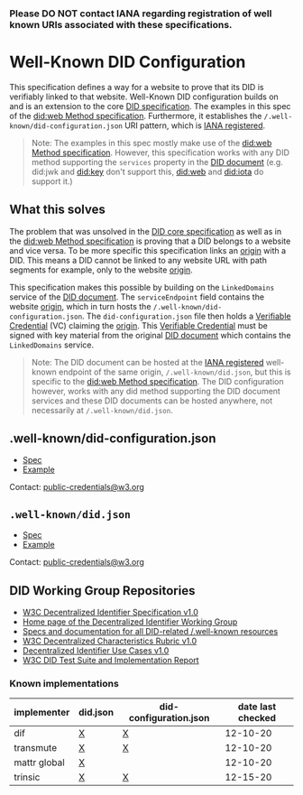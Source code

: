 ### Please DO NOT contact IANA regarding registration of well known URIs associated with these specifications.

# Well-Known DID Configuration

This specification defines a way for a website to prove that its DID is verifiably linked to that website. Well-Known DID configuration builds on and is an extension to the core [DID specification](https://www.w3.org/TR/did-1.0/). The examples in this spec of the [did:web Method specification](https://w3c-ccg.github.io/did-method-web/). Furthermore, it  establishes the `/.well-known/did-configuration.json` URI pattern, which is [IANA registered](https://www.iana.org/assignments/well-known-uris/well-known-uris.xhtml).

> Note: The examples in this spec mostly make use of the [did:web Method specification](https://w3c-ccg.github.io/did-method-web/). However, this specification works with any DID method supporting the `services` property in the [DID document](https://www.w3.org/TR/did-1.0/#services) (e.g. did:jwk and [did:key](https://w3c-ccg.github.io/did-key-spec/) don't support this, [did:web](https://w3c-ccg.github.io/did-method-web/) and [did:iota](https://docs.iota.org/developer/iota-identity/references/iota-did-method-spec) do support it.)

## What this solves

The problem that was unsolved in the [DID core specification]() as well as in the [did:web Method specification](https://w3c-ccg.github.io/did-method-web/) is proving that a DID belongs to a website and vice versa. To be more specific this specification links an [origin](https://datatracker.ietf.org/doc/html/rfc6454) with a DID. This means a DID cannot be linked to any website URL with path segments for example, only to the website [origin](https://datatracker.ietf.org/doc/html/rfc6454).

This specification makes this possible by building on the `LinkedDomains` service of the [DID document](https://www.w3.org/TR/did-1.0/#services). The `serviceEndpoint` field contains the website [origin](https://datatracker.ietf.org/doc/html/rfc6454), which in turn hosts the `/.well-known/did-configuration.json`. The `did-configuration.json` file then holds a [Verifiable Credential](https://www.w3.org/TR/vc-data-model/) (VC) claiming the [origin](https://datatracker.ietf.org/doc/html/rfc6454). This [Verifiable Credential](https://www.w3.org/TR/vc-data-model/) must be signed with key material from the original [DID document](https://www.w3.org/TR/did-1.0/#services) which contains the `LinkedDomains` service. 

> Note: The DID document can be hosted at the [IANA registered](https://www.iana.org/assignments/well-known-uris/well-known-uris.xhtml) well-known endpoint of the same origin, `/.well-known/did.json`, but this is specific to the [did:web Method specification](https://w3c-ccg.github.io/did-method-web/). The DID configuration however, works with any did method supporting the DID document services and these DID documents can be hosted anywhere, not necessarily at `/.well-known/did.json`.


## .well-known/did-configuration.json

- [Spec](https://identity.foundation/well-known-did-configuration/resources/did-configuration/)
- [Example](https://identity.foundation/.well-known/did-configuration.json)

Contact: public-credentials@w3.org

## `.well-known/did.json`

- [Spec](https://github.com/w3c-ccg/did-method-web)
- [Example](https://identity.foundation/.well-known/did.json)

Contact: public-credentials@w3.org

## DID Working Group Repositories

- [W3C Decentralized Identifier Specification v1.0](https://github.com/w3c/did-core)
- [Home page of the Decentralized Identifier Working Group](https://github.com/w3c/did-wg)
- [Specs and documentation for all DID-related /.well-known resources](https://github.com/decentralized-identity/well-known-did-configuration)
- [W3C Decentralized Characteristics Rubric v1.0](https://github.com/w3c/did-rubric)
- [Decentralized Identifier Use Cases v1.0](https://github.com/w3c/did-use-cases)
- [W3C DID Test Suite and Implementation Report](https://github.com/w3c/did-test-suite)

### Known implementations

| implementer  | did.json                                                   | did-configuration.json                                                   | date last checked |
| ------------ | ---------------------------------------------------------- | ------------------------------------------------------------------------ | ----------------- |
| dif          | [X](https://identity.foundation/.well-known/did.json)      | [X](https://identity.foundation/.well-known/did-configuration.json)      | 12-10-20          |
| transmute    | [X](https://www.transmute.industries/.well-known/did.json) | [X](https://www.transmute.industries/.well-known/did-configuration.json) | 12-10-20          |
| mattr global | [X](https://mattr.global/.well-known/did.json)             |                                                                          | 12-10-20          |
| trinsic      | [X](https://trinsic.id/.well-known/did.json)               | [X](https://trinsic.id/.well-known/did-configuration.json)               | 12-15-20          |
